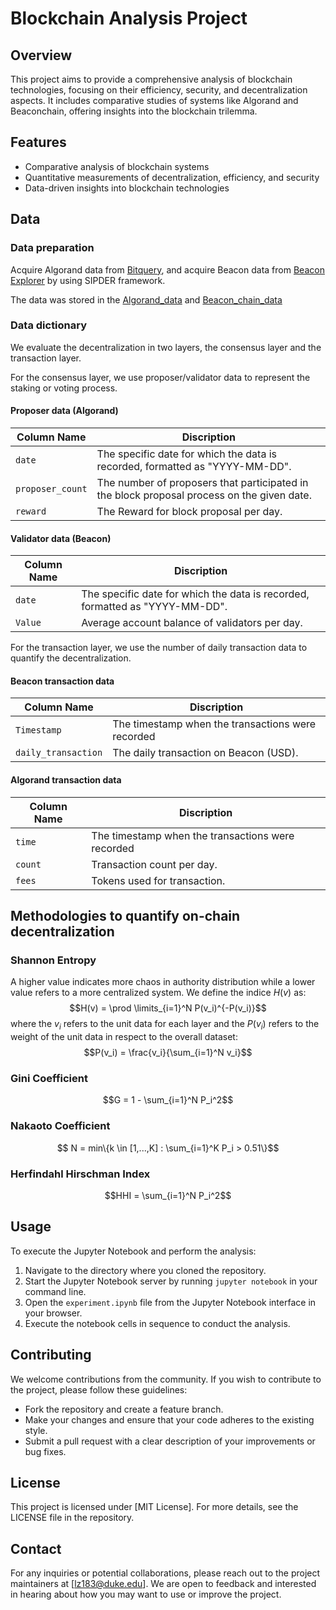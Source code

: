 # Blockchain Analysis Project

## Overview
This project aims to provide a comprehensive analysis of blockchain technologies, focusing on their efficiency, security, and decentralization aspects. It includes comparative studies of systems like Algorand and Beaconchain, offering insights into the blockchain trilemma.

## Features
- Comparative analysis of blockchain systems
- Quantitative measurements of decentralization, efficiency, and security
- Data-driven insights into blockchain technologies

## Data
### Data preparation
Acquire Algorand data from [Bitquery](https://bitquery.io/), and acquire Beacon data from [Beacon Explorer](https://beaconcha.in/) by using SIPDER framework. 

The data was stored in the [Algorand_data](https://github.com/chengnanyimeng/blockchain_analysis/tree/main/Algorand_data) and [Beacon_chain_data](https://github.com/chengnanyimeng/blockchain_analysis/tree/main/Beacon_chain_data) 
### Data dictionary
We evaluate the decentralization in two layers, the consensus layer and the transaction layer.

For the consensus layer, we use proposer/validator data to represent the staking or voting process.
#### Proposer data (Algorand)
| Column Name      | Discription                                                                                               |
|------------------|----------------------------------------------------------------------------------------------------------------|
| `date`           | The specific date for which the data is recorded, formatted as "YYYY-MM-DD".                                   |
| `proposer_count` | The number of proposers that participated in the block proposal process on the given date.        |
| `reward`         | The Reward for block proposal per day.   |


#### Validator data (Beacon)
| Column Name      | Discription                                                                                               |
|------------------|----------------------------------------------------------------------------------------------------------------|
| `date`           | The specific date for which the data is recorded, formatted as "YYYY-MM-DD".                                   |
| `Value` | Average account balance of validators per day.      |

For the transaction layer, we use the number of daily transaction data to quantify the decentralization.
#### Beacon transaction data
| Column Name | Discription                                                                                     |
|-------------|-------------------------------------------------------------------------------------------------------|
| `Timestamp` | The timestamp when the transactions were recorded             |
| `daily_transaction`     | The daily transaction on Beacon (USD).    |

#### Algorand transaction data
| Column Name | Discription                                                                                     |
|-------------|-------------------------------------------------------------------------------------------------------|
| `time` | The timestamp when the transactions were recorded             |
| `count`     | Transaction count per day.    |
| `fees`     | Tokens used for transaction.    |

## Methodologies to quantify on-chain decentralization
### Shannon Entropy
A higher value indicates more chaos in authority distribution while a lower value refers to a more centralized system. We define the indice $H(v)$ as:
$$H(v) = \prod \limits_{i=1}^N P(v_i)^{-P(v_i)}$$
where the $v_i$ refers to the unit data for each layer and the $P(v_i)$ refers to the weight of the unit data in respect to the overall dataset:
$$P(v_i) = \frac{v_i}{\sum_{i=1}^N v_i}$$

### Gini Coefficient
$$G = 1 - \sum_{i=1}^N P_i^2$$
### Nakaoto Coefficient
$$ N = min\{k \in [1,...,K] : \sum_{i=1}^K P_i > 0.51\}$$
### Herfindahl Hirschman Index
$$HHI = \sum_{i=1}^N P_i^2$$
## Usage
To execute the Jupyter Notebook and perform the analysis:
1. Navigate to the directory where you cloned the repository.
2. Start the Jupyter Notebook server by running `jupyter notebook` in your command line.
3. Open the `experiment.ipynb` file from the Jupyter Notebook interface in your browser.
4. Execute the notebook cells in sequence to conduct the analysis.

## Contributing
We welcome contributions from the community. If you wish to contribute to the project, please follow these guidelines:
- Fork the repository and create a feature branch.
- Make your changes and ensure that your code adheres to the existing style.
- Submit a pull request with a clear description of your improvements or bug fixes.

## License
This project is licensed under [MIT License]. For more details, see the LICENSE file in the repository.

## Contact
For any inquiries or potential collaborations, please reach out to the project maintainers at [lz183@duke.edu]. We are open to feedback and interested in hearing about how you may want to use or improve the project.
